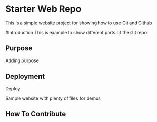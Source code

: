 # Starter Web Repo

This is a simple website project for
showing how to use Git and Github

#Introduction
This is example to show different parts
of the Git repo

## Purpose
Adding purpose


## Deployment
Deploy


Sample website with plenty of files for demos

## How To Contribute
